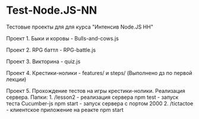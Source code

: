 # Test-Node.JS-NN
Тестовые проекты для для курса "Интенсив Node.JS НН"

Проект 1. Быки и коровы - Bulls-and-cows.js

Проект 2. RPG баттл - RPG-battle.js

Проект 3. Викторина - quiz.js

Проект 4. Крестики-нолики - features/ и steps/ (Выполнено дз по первой лекции)

Проект 5. Прохождение тестов на игры крестики-нолики. Реализация сервера.
  Папки:  1. /lesson2 - реализация сервера
              npm test - запуск теста Cucumber-js
              npm start - запуск сервера с портом 2000
          2. /tictactoe - клиентское приложение на реакте
            npm start
